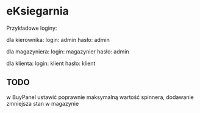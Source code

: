 # eKsiegarnia
Przykładowe loginy:

dla kierownika:
login: admin
hasło: admin


dla magazyniera:
login: magazynier
hasło: admin

dla klienta:
login: klient
hasło: klient

## TODO
w BuyPanel ustawić poprawnie maksymalną wartość spinnera, dodawanie zmniejsza stan w magazynie

